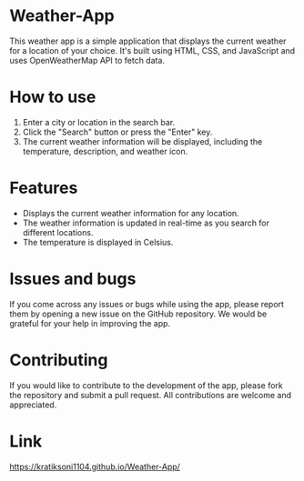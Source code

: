 
# Weather-App

This weather app is a simple application that displays the current weather for a location of your choice. It's built using HTML, CSS, and JavaScript and uses OpenWeatherMap API to fetch data.

# How to use
1. Enter a city or location in the search bar.
2. Click the "Search" button or press the "Enter" key.
3. The current weather information will be displayed, including the temperature, description, and weather icon.

# Features

- Displays the current weather information for any location.
- The weather information is updated in real-time as you search for different locations.
- The temperature is displayed in Celsius.

# Issues and bugs
If you come across any issues or bugs while using the app, please report them by opening a new issue on the GitHub repository. We would be grateful for your help in improving the app.

# Contributing

If you would like to contribute to the development of the app, please fork the repository and submit a pull request. All contributions are welcome and appreciated.

# Link
https://kratiksoni1104.github.io/Weather-App/

